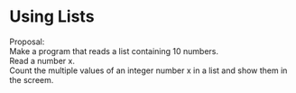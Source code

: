 # Using Lists

Proposal:   
Make a program that reads a list containing 10 numbers.  
Read a number x.  
Count the multiple values of an integer number x in a list and show them in the screem. 
